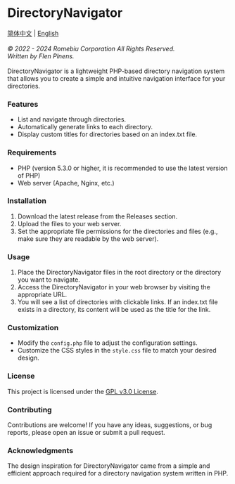 # DirectoryNavigator
[简体中文](https://github.com/Flen-Plnens/DirectoryNavigator/blob/main/README-CN.md)
|
[English](https://github.com/Flen-Plnens/DirectoryNavigator/blob/main/README.md)
<br>
<br>
*© 2022 - 2024 Romebiu Corporation All Rights Reserved.*
<br>
*Written by Flen Plnens.*
<br>
<br>
DirectoryNavigator is a lightweight PHP-based directory navigation system that allows you to create a simple and intuitive navigation interface for your directories.

### Features

- List and navigate through directories.
- Automatically generate links to each directory.
- Display custom titles for directories based on an index.txt file.

### Requirements

- PHP (version 5.3.0 or higher, it is recommended to use the latest version of PHP)
- Web server (Apache, Nginx, etc.)

### Installation

1. Download the latest release from the Releases section.
2. Upload the files to your web server.
3. Set the appropriate file permissions for the directories and files (e.g., make sure they are readable by the web server).

### Usage

1. Place the DirectoryNavigator files in the root directory or the directory you want to navigate.
2. Access the DirectoryNavigator in your web browser by visiting the appropriate URL.
3. You will see a list of directories with clickable links. If an index.txt file exists in a directory, its content will be used as the title for the link.

### Customization

- Modify the `config.php` file to adjust the configuration settings.
- Customize the CSS styles in the `style.css` file to match your desired design.

### License

This project is licensed under the [GPL v3.0 License](https://www.gnu.org/licenses/gpl-3.0.txt).

### Contributing

Contributions are welcome! If you have any ideas, suggestions, or bug reports, please open an issue or submit a pull request.

### Acknowledgments

The design inspiration for DirectoryNavigator came from a simple and efficient approach required for a directory navigation system written in PHP.
